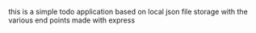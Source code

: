 this is a simple todo application based on local json file storage with the various end points made with express
